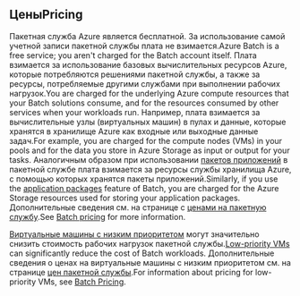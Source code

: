 ## <a name="pricing"></a><span data-ttu-id="d849e-101">Цены</span><span class="sxs-lookup"><span data-stu-id="d849e-101">Pricing</span></span>

<span data-ttu-id="d849e-102">Пакетная служба Azure является бесплатной. За использование самой учетной записи пакетной службы плата не взимается.</span><span class="sxs-lookup"><span data-stu-id="d849e-102">Azure Batch is a free service; you aren't charged for the Batch account itself.</span></span> <span data-ttu-id="d849e-103">Плата взимается за использование базовых вычислительных ресурсов Azure, которые потребляются решениями пакетной службы, а также за ресурсы, потребляемые другими службами при выполнении рабочих нагрузок.</span><span class="sxs-lookup"><span data-stu-id="d849e-103">You are charged for the underlying Azure compute resources that your Batch solutions consume, and for the resources consumed by other services when your workloads run.</span></span> <span data-ttu-id="d849e-104">Например, плата взимается за вычислительные узлы (виртуальных машин) в пулах и данные, которые хранятся в хранилище Azure как входные или выходные данные задач.</span><span class="sxs-lookup"><span data-stu-id="d849e-104">For example, you are charged for the compute nodes (VMs) in your pools and for the data you store in Azure Storage as input or output for your tasks.</span></span> <span data-ttu-id="d849e-105">Аналогичным образом при использовании [пакетов приложений](../articles/batch/batch-application-packages.md) в пакетной службе плата взимается за ресурсы службы хранилища Azure, с помощью которых хранятся пакеты приложений.</span><span class="sxs-lookup"><span data-stu-id="d849e-105">Similarly, if you use the [application packages](../articles/batch/batch-application-packages.md) feature of Batch, you are charged for the Azure Storage resources used for storing your application packages.</span></span> <span data-ttu-id="d849e-106">Дополнительные сведения см. на странице с [ценами на пакетную службу](https://azure.microsoft.com/pricing/details/batch/).</span><span class="sxs-lookup"><span data-stu-id="d849e-106">See [Batch pricing](https://azure.microsoft.com/pricing/details/batch/) for more information.</span></span>

<span data-ttu-id="d849e-107">[Виртуальные машины с низким приоритетом](../articles/batch/batch-low-pri-vms.md) могут значительно снизить стоимость рабочих нагрузок пакетной службы.</span><span class="sxs-lookup"><span data-stu-id="d849e-107">[Low-priority VMs](../articles/batch/batch-low-pri-vms.md) can significantly reduce the cost of Batch workloads.</span></span> <span data-ttu-id="d849e-108">Дополнительные сведения о ценах на виртуальные машины с низким приоритетом см. на странице [цен пакетной службы](https://azure.microsoft.com/pricing/details/batch/).</span><span class="sxs-lookup"><span data-stu-id="d849e-108">For information about pricing for low-priority VMs, see [Batch Pricing](https://azure.microsoft.com/pricing/details/batch/).</span></span> 
